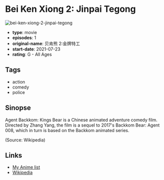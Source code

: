 # Bei Ken Xiong 2: Jinpai Tegong

![bei-ken-xiong-2-jinpai-tegong](https://cdn.myanimelist.net/images/anime/1746/115516.jpg)

-   **type**: movie
-   **episodes**: 1
-   **original-name**: 贝肯熊 2:金牌特工
-   **start-date**: 2021-07-23
-   **rating**: G - All Ages

## Tags

-   action
-   comedy
-   police

## Sinopse

Agent Backkom: Kings Bear is a Chinese animated adventure comedy film. Directed by Zhang Yang, the film is a sequel to 2017's Backkom Bear: Agent 008, which in turn is based on the Backkom animated series.

(Source: Wikipedia)

## Links

-   [My Anime list](https://myanimelist.net/anime/48123/Bei_Ken_Xiong_2__Jinpai_Tegong)
-   [Wikipedia](https://en.wikipedia.org/wiki/Agent_Backkom:_Kings_Bear)

